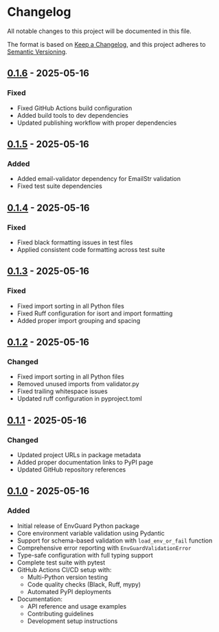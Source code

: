 # Changelog
All notable changes to this project will be documented in this file.

The format is based on [Keep a Changelog](https://keepachangelog.com/en/1.0.0/),
and this project adheres to [Semantic Versioning](https://semver.org/spec/v2.0.0.html).

## [0.1.6] - 2025-05-16
### Fixed
- Fixed GitHub Actions build configuration
- Added build tools to dev dependencies
- Updated publishing workflow with proper dependencies

## [0.1.5] - 2025-05-16
### Added
- Added email-validator dependency for EmailStr validation
- Fixed test suite dependencies

## [0.1.4] - 2025-05-16
### Fixed
- Fixed black formatting issues in test files
- Applied consistent code formatting across test suite

## [0.1.3] - 2025-05-16
### Fixed
- Fixed import sorting in all Python files
- Fixed Ruff configuration for isort and import formatting
- Added proper import grouping and spacing

## [0.1.2] - 2025-05-16
### Changed
- Fixed import sorting in all Python files
- Removed unused imports from validator.py
- Fixed trailing whitespace issues
- Updated ruff configuration in pyproject.toml

## [0.1.1] - 2025-05-16
### Changed
- Updated project URLs in package metadata
- Added proper documentation links to PyPI page
- Updated GitHub repository references

## [0.1.0] - 2025-05-16
### Added
- Initial release of EnvGuard Python package
- Core environment variable validation using Pydantic
- Support for schema-based validation with `load_env_or_fail` function
- Comprehensive error reporting with `EnvGuardValidationError`
- Type-safe configuration with full typing support
- Complete test suite with pytest
- GitHub Actions CI/CD setup with:
  - Multi-Python version testing
  - Code quality checks (Black, Ruff, mypy)
  - Automated PyPI deployments
- Documentation:
  - API reference and usage examples
  - Contributing guidelines
  - Development setup instructions

[0.1.6]: https://github.com/cschanhniem/EnvGuard/compare/v0.1.5...v0.1.6
[0.1.5]: https://github.com/cschanhniem/EnvGuard/compare/v0.1.4...v0.1.5
[0.1.4]: https://github.com/cschanhniem/EnvGuard/compare/v0.1.3...v0.1.4
[0.1.3]: https://github.com/cschanhniem/EnvGuard/compare/v0.1.2...v0.1.3
[0.1.2]: https://github.com/cschanhniem/EnvGuard/compare/v0.1.1...v0.1.2
[0.1.1]: https://github.com/cschanhniem/EnvGuard/compare/v0.1.0...v0.1.1
[0.1.0]: https://github.com/cschanhniem/EnvGuard/releases/tag/v0.1.0
